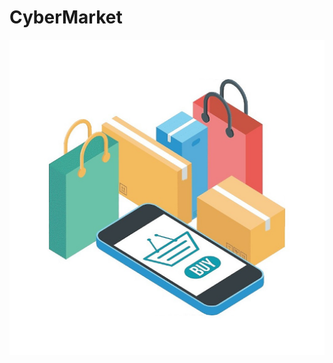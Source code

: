 # CyberMarket
![Alt text](https://github.com/MessadiJad/CyberMarket/blob/main/CyberMarket/Assets.xcassets/AppIcon.appiconset/1024.png?raw=true?raw=true "")
